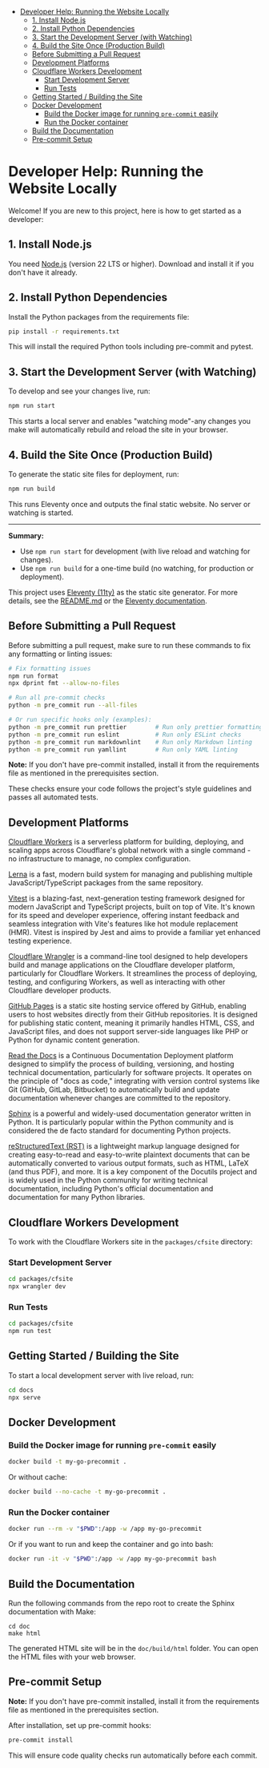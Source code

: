 <!-- START doctoc generated TOC please keep comment here to allow auto update -->
<!-- DON'T EDIT THIS SECTION, INSTEAD RE-RUN doctoc TO UPDATE -->

- [Developer Help: Running the Website Locally](#developer-help-running-the-website-locally)
  - [1. Install Node.js](#1-install-nodejs)
  - [2. Install Python Dependencies](#2-install-python-dependencies)
  - [3. Start the Development Server (with Watching)](#3-start-the-development-server-with-watching)
  - [4. Build the Site Once (Production Build)](#4-build-the-site-once-production-build)
  - [Before Submitting a Pull Request](#before-submitting-a-pull-request)
  - [Development Platforms](#development-platforms)
  - [Cloudflare Workers Development](#cloudflare-workers-development)
    - [Start Development Server](#start-development-server)
    - [Run Tests](#run-tests)
  - [Getting Started / Building the Site](#getting-started--building-the-site)
  - [Docker Development](#docker-development)
    - [Build the Docker image for running `pre-commit` easily](#build-the-docker-image-for-running-pre-commit-easily)
    - [Run the Docker container](#run-the-docker-container)
  - [Build the Documentation](#build-the-documentation)
  - [Pre-commit Setup](#pre-commit-setup)

<!-- END doctoc generated TOC please keep comment here to allow auto update -->

# Developer Help: Running the Website Locally

Welcome! If you are new to this project, here is how to get started as a developer:

## 1. Install Node.js

You need [Node.js](https://nodejs.org/) (version 22 LTS or higher). Download and install it if you don't have it already.

## 2. Install Python Dependencies

Install the Python packages from the requirements file:

```bash
pip install -r requirements.txt
```

This will install the required Python tools including pre-commit and pytest.

## 3. Start the Development Server (with Watching)

To develop and see your changes live, run:

```bash
npm run start
```

This starts a local server and enables "watching mode"-any changes you make will automatically rebuild and reload the site in your browser.

## 4. Build the Site Once (Production Build)

To generate the static site files for deployment, run:

```bash
npm run build
```

This runs Eleventy once and outputs the final static website. No server or watching is started.

---

**Summary:**

- Use `npm run start` for development (with live reload and watching for changes).
- Use `npm run build` for a one-time build (no watching, for production or deployment).

This project uses [Eleventy (11ty)](https://www.11ty.dev/) as the static site generator. For more details, see the [README.md](README.md#local-development) or the [Eleventy documentation](https://www.11ty.dev/docs/).

## Before Submitting a Pull Request

Before submitting a pull request, make sure to run these commands to fix any formatting or linting issues:

```bash
# Fix formatting issues
npm run format
npx dprint fmt --allow-no-files

# Run all pre-commit checks
python -m pre_commit run --all-files

# Or run specific hooks only (examples):
python -m pre_commit run prettier        # Run only prettier formatting
python -m pre_commit run eslint          # Run only ESLint checks
python -m pre_commit run markdownlint    # Run only Markdown linting
python -m pre_commit run yamllint        # Run only YAML linting
```

**Note:** If you don't have pre-commit installed, install it from the requirements file as mentioned in the prerequisites section.

These checks ensure your code follows the project's style guidelines and passes all automated tests.

## Development Platforms

[Cloudflare Workers](https://developers.cloudflare.com/workers/) is a serverless platform for building, deploying, and scaling apps across Cloudflare's global network with a single command - no infrastructure to manage, no complex configuration.

[Lerna](https://lerna.js.org/) is a fast, modern build system for managing and publishing multiple JavaScript/TypeScript packages from the same repository.

[Vitest](https://vitest.dev/) is a blazing-fast, next-generation testing framework designed for modern JavaScript and TypeScript projects, built on top of Vite. It's known for its speed and developer experience, offering instant feedback and seamless integration with Vite's features like hot module replacement (HMR). Vitest is inspired by Jest and aims to provide a familiar yet enhanced testing experience.

[Cloudflare Wrangler](https://developers.cloudflare.com/workers/wrangler/) is a command-line tool designed to help developers build and manage applications on the Cloudflare developer platform, particularly for Cloudflare Workers. It streamlines the process of deploying, testing, and configuring Workers, as well as interacting with other Cloudflare developer products.

[GitHub Pages](https://pages.github.com/) is a static site hosting service offered by GitHub, enabling users to host websites directly from their GitHub repositories. It is designed for publishing static content, meaning it primarily handles HTML, CSS, and JavaScript files, and does not support server-side languages like PHP or Python for dynamic content generation.

[Read the Docs](https://about.readthedocs.com/) is a Continuous Documentation Deployment platform designed to simplify the process of building, versioning, and hosting technical documentation, particularly for software projects. It operates on the principle of "docs as code," integrating with version control systems like Git (GitHub, GitLab, Bitbucket) to automatically build and update documentation whenever changes are committed to the repository.

[Sphinx](https://www.sphinx-doc.org/en/master/) is a powerful and widely-used documentation generator written in Python. It is particularly popular within the Python community and is considered the de facto standard for documenting Python projects.

[reStructuredText (RST)](https://www.sphinx-doc.org/en/master/usage/restructuredtext/basics.html) is a lightweight markup language designed for creating easy-to-read and easy-to-write plaintext documents that can be automatically converted to various output formats, such as HTML, LaTeX (and thus PDF), and more. It is a key component of the Docutils project and is widely used in the Python community for writing technical documentation, including Python's official documentation and documentation for many Python libraries.

## Cloudflare Workers Development

To work with the Cloudflare Workers site in the `packages/cfsite` directory:

### Start Development Server

```bash
cd packages/cfsite
npx wrangler dev
```

### Run Tests

```bash
cd packages/cfsite
npm run test
```

## Getting Started / Building the Site

To start a local development server with live reload, run:

```bash
cd docs
npx serve
```

## Docker Development

### Build the Docker image for running `pre-commit` easily

```bash
docker build -t my-go-precommit .
```

Or without cache:

```bash
docker build --no-cache -t my-go-precommit .
```

### Run the Docker container

```bash
docker run --rm -v "$PWD":/app -w /app my-go-precommit
```

Or if you want to run and keep the container and go into bash:

```bash
docker run -it -v "$PWD":/app -w /app my-go-precommit bash
```

## Build the Documentation

Run the following commands from the repo root to create the Sphinx documentation with Make:

```shell
cd doc
make html
```

The generated HTML site will be in the `doc/build/html` folder.
You can open the HTML files with your web browser.

## Pre-commit Setup

**Note:** If you don't have pre-commit installed, install it from the requirements file as mentioned in the prerequisites section.

After installation, set up pre-commit hooks:

```bash
pre-commit install
```

This will ensure code quality checks run automatically before each commit.
